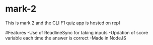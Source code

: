 # mark-2
This is mark 2 and the CLI F1 quiz app is hosted on repl

#Features
-Use of ReadlineSync for taking inputs 
-Updation of score variable each time the answer is correct
-Made in NodeJS

